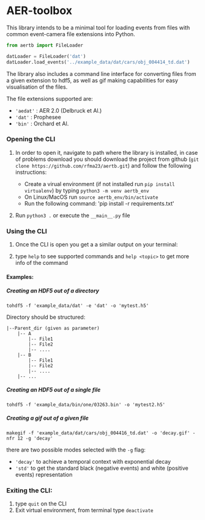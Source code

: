 # AER-toolbox
This library intends to be a minimal tool for loading events from files with common event-camera file extensions into
Python.

```py
from aertb import FileLoader

datLoader = FileLoader('dat')
datLoader.load_events('../example_data/dat/cars/obj_004414_td.dat')
```

The library also includes a command line interface for converting files from a given extension to hdf5, as well as gif
making capabilities for easy visualisation of the files.

The file extensions supported are:
   - `'aedat'` : AER 2.0 (Delbruck et Al.)
   - `'dat'` : Prophesee
   - `'bin'` : Orchard et Al. 

### Opening the CLI
  1. In order to open it, navigate to path where the library is installed, in case of problems download you should 
  download the project from github (`git clone https://github.com/rfma23/aertb.git`) and follow the following instructions:
     - Create a virual environment (if not installed run `pip install virtualenv`)
              by typing `python3 -m venv aertb_env`
     - On Linux/MacOS run `source aertb_env/bin/activate`
     - Run the following command: 'pip install -r requirements.txt'

  3. Run `python3 .` or execute the `__main__.py` file

### Using the CLI
  1. Once the CLI is open you get a a similar output on your terminal:

  2. type `help` to see supported commands and `help <topic>` to get more info of the command

#### Examples:

##### Creating an HDF5 out of a directory
```
tohdf5 -f 'example_data/dat' -e 'dat' -o 'mytest.h5'
```
Directory should be structured:

    |--Parent_dir (given as parameter)
        |-- A
            |-- File1
            |-- File2
            |-- ....
        |-- B
            |-- File1
            |-- File2
            |-- ....
        |-- ...
##### Creating an HDF5 out of a single file
```
tohdf5 -f 'example_data/bin/one/03263.bin' -o 'mytest2.h5'
```

##### Creating a gif out of a given file
```
makegif -f 'example_data/dat/cars/obj_004416_td.dat' -o 'decay.gif' -nfr 12 -g 'decay'
```
there are two possible modes selected with the `-g` flag:
 - `'decay'` to achieve a temporal context with exponential decay
 - `'std'` to get the standard black (negative events) and white (positive events) representation
### Exiting the CLI:

1. type `quit` on the CLI
2. Exit virtual environment, from terminal type `deactivate`
